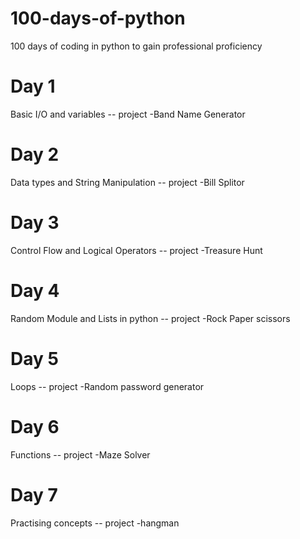 # 100-days-of-python
100 days of coding in python to gain professional proficiency
# Day 1
Basic I/O and variables -- project -Band Name Generator
# Day 2
Data types and String Manipulation -- project -Bill Splitor
# Day 3
Control Flow and Logical Operators -- project -Treasure Hunt
# Day 4
Random Module and Lists in python  -- project -Rock Paper scissors
# Day 5
Loops -- project -Random password generator
# Day 6
Functions -- project -Maze Solver
# Day 7
Practising concepts -- project -hangman